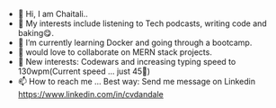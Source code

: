 - 👋 Hi, I am Chaitali..
- 👀 My interests include listening to Tech podcasts, writing code and baking:yum:. 
- 🌱 I’m currently learning Docker and going through a bootcamp.
- 💞️ would love to collaborate on MERN stack projects.
- 🤑 New interests: Codewars and increasing typing speed to 130wpm(Current speed ... just 45🙊)
- 📫 How to reach me ... Best way: Send me message on Linkedin https://www.linkedin.com/in/cvdandale

<!---
cdandale26/cdandale26 is a ✨ special ✨ repository because its `README.md` (this file) appears on your GitHub profile.
You can click the Preview link to take a look at your changes.
--->
